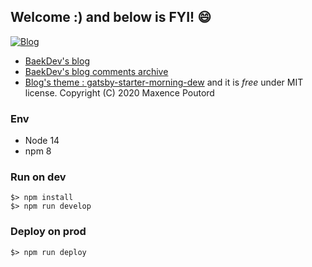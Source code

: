 ## Welcome :)  and below is FYI! :smile:
[![Blog](https://img.shields.io/badge/Blog-baek.dev-green.svg)](https://baek.dev/)

- [BaekDev's blog](https://baek.dev)  
- [BaekDev's blog comments archive](https://github.com/baekdev/baekdev-comments)  
- [Blog's theme : gatsby-starter-morning-dew](https://github.com/maxpou/gatsby-starter-morning-dew) and it is *free* under MIT license. Copyright (C) 2020 Maxence Poutord

### Env
- Node 14 
- npm 8  

### Run on dev
```shell 
$> npm install  
$> npm run develop 
```  

### Deploy on prod
```shell
$> npm run deploy  
```  
